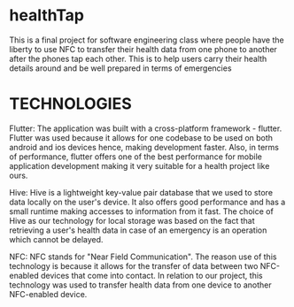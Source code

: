 # healthTap
This is a final project for software engineering class where people have the liberty to use NFC to transfer their health data from one phone to another after the phones tap each other. This is to help users carry their health details around and be well prepared in terms of emergencies 

# TECHNOLOGIES
Flutter: The application was built with a cross-platform framework - flutter. Flutter was used because it allows for one codebase to be used on both android and ios devices hence, making development faster. Also, in terms of performance, flutter offers one of the best performance for mobile application development making it very suitable for a health project like ours.

Hive: Hive is a lightweight key-value pair database that we used to store data locally on the user's device. It also offers good performance and has a small runtime making accesses to information from it fast. The choice of Hive as our technology for local storage was based on the fact that retrieving a user's health data in case of an emergency is an operation which cannot be delayed.

NFC: NFC stands for "Near Field Communication". The reason use of this technology is because it allows for the transfer of data between two NFC-enabled devices that come into contact. In relation to our project, this technology was used to transfer health data from one device to another NFC-enabled device.
